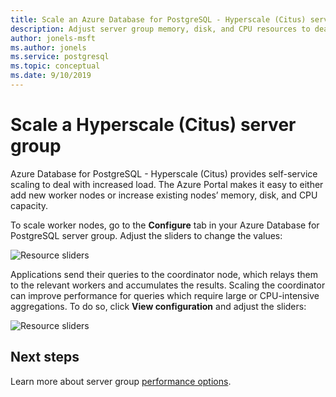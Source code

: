 ```yaml
---
title: Scale an Azure Database for PostgreSQL - Hyperscale (Citus) server group
description: Adjust server group memory, disk, and CPU resources to deal with increased load
author: jonels-msft
ms.author: jonels
ms.service: postgresql
ms.topic: conceptual
ms.date: 9/10/2019
---
```


# Scale a Hyperscale (Citus) server group

Azure Database for PostgreSQL - Hyperscale (Citus) provides self-service
scaling to deal with increased load. The Azure Portal makes it easy to either
add new worker nodes or increase existing nodes’ memory, disk, and CPU
capacity.

To scale worker nodes, go to the **Configure** tab in your Azure Database for
PostgreSQL server group. Adjust the sliders to change the values:

![Resource sliders](./media/howto-hypersacale-scaling/01-sliders-workers.png)

Applications send their queries to the coordinator node, which relays them to
the relevant workers and accumulates the results. Scaling the coordinator can
improve performance for queries which require large or CPU-intensive
aggregations. To do so, click **View configuration** and adjust the sliders:

![Resource sliders](./media/howto-hypersacale-scaling/02-sliders-coordinator.png)

## Next steps

Learn more about server group [performance
options](concepts-hyperscale-configuration-options.md).

